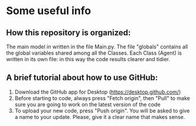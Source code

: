 # Some useful info
## How this repository is organized:
The main model in written in the file Main.py. The file "globals" contains all the global variables shared among all the Classes.
Each Class (Agent) is written in its own file: in this way the code results clearer and tidier.
## A brief tutorial about how to use GitHub:
1) Download the GitHub app for Desktop (https://desktop.github.com/)
2) Before starting to code, always press "Fetch origin", then "Pull" to make sure you are going to work on the latest version of the code
3) To upload your new code, press "Push origin". You will be asked to give a name to your update. Please, give it a clear name that makes sense.
